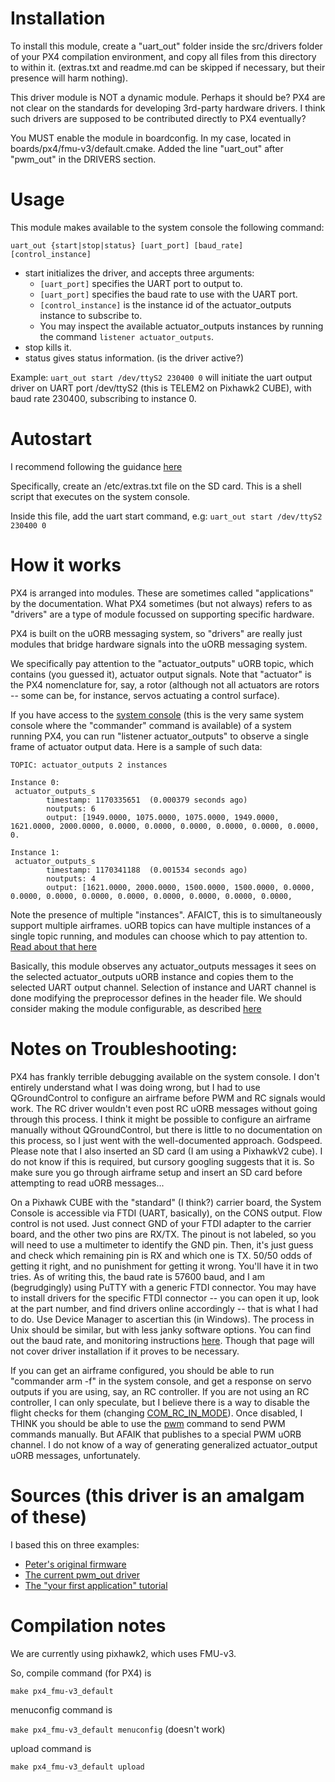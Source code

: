 # Installation
To install this module, create a "uart_out" folder inside the src/drivers folder of your PX4 compilation environment, and copy all files from this directory to within it. (extras.txt and readme.md can be skipped if necessary, but their presence will harm nothing).

This driver module is NOT a dynamic module. Perhaps it should be? PX4 are not clear on the standards for developing 3rd-party hardware drivers. I think such drivers are supposed to be contributed directly to PX4 eventually?

You MUST enable the module in boardconfig. In my case, located in boards/px4/fmu-v3/default.cmake. Added the line "uart_out" after "pwm_out" in the DRIVERS section.

# Usage
This module makes available to the system console the following command:

`uart_out {start|stop|status} [uart_port] [baud_rate] [control_instance]`

* start initializes the driver, and accepts three arguments:
	* `[uart_port]` specifies the UART port to output to.
	* `[uart_port]` specifies the baud rate to use with the UART port.
	* `[control_instance]` is the instance id of the actuator_outputs instance to subscribe to.
	* You may inspect the available actuator_outputs instances by running the command `listener actuator_outputs`.
* stop kills it.
* status gives status information. (is the driver active?)


Example:
`uart_out start /dev/ttyS2 230400 0` will initiate the uart output driver on UART port /dev/ttyS2 (this is TELEM2 on Pixhawk2 CUBE), with baud rate 230400, subscribing to instance 0.

# Autostart
I recommend following the guidance [here](https://shnuzxd.gitbooks.io/px4-development-guide/content/en/advanced/system_startup.html)

Specifically, create an /etc/extras.txt file on the SD card. This is a shell script that executes on the system console.

Inside this file, add the uart start command, e.g: `uart_out start /dev/ttyS2 230400 0`


# How it works
PX4 is arranged into modules. These are sometimes called "applications" by the documentation. What PX4 sometimes (but not always) refers to as "drivers" are a type of module focussed on supporting specific hardware.

PX4 is built on the uORB messaging system, so "drivers" are really just modules that bridge hardware signals into the uORB messaging system.

We specifically pay attention to the "actuator_outputs" uORB topic, which contains (you guessed it), actuator output signals. Note that "actuator" is the PX4 nomenclature for, say, a rotor (although not all actuators are rotors -- some can be, for instance, servos actuating a control surface).

If you have access to the [system console](https://docs.px4.io/v1.12/en/debug/system_console.html) (this is the very same system console where the "commander" command is available) of a system running PX4, you can run "listener actuator_outputs" to observe a single frame of actuator output data. Here is a sample of such data:

```
TOPIC: actuator_outputs 2 instances

Instance 0:
 actuator_outputs_s
        timestamp: 1170335651  (0.000379 seconds ago)
        noutputs: 6
        output: [1949.0000, 1075.0000, 1075.0000, 1949.0000, 1621.0000, 2000.0000, 0.0000, 0.0000, 0.0000, 0.0000, 0.0000, 0.0000, 0.

Instance 1:
 actuator_outputs_s
        timestamp: 1170341188  (0.001534 seconds ago)
        noutputs: 4
        output: [1621.0000, 2000.0000, 1500.0000, 1500.0000, 0.0000, 0.0000, 0.0000, 0.0000, 0.0000, 0.0000, 0.0000, 0.0000, 0.0000,
```
		
Note the presence of multiple "instances". AFAICT, this is to simultaneously support multiple airframes. uORB topics can have multiple instances of a single topic running, and modules can choose which to pay attention to. [Read about that here](https://docs.px4.io/master/en/middleware/uorb.html#multi-instance)

Basically, this module observes any actuator_outputs messages it sees on the selected actuator_outputs uORB instance and copies them to the selected UART output channel. Selection of instance and UART channel is done modifying the preprocessor defines in the header file. We should consider making the module configurable, as described [here](https://docs.px4.io/master/en/uart/user_configurable_serial_driver.html)


# Notes on Troubleshooting:
PX4 has frankly terrible debugging available on the system console. I don't entirely understand what I was doing wrong, but I had to use QGroundControl to configure an airframe before PWM and RC signals would work. The RC driver wouldn't even post RC uORB messages without going through this process. I think it might be possible to configure an airframe manually without QGroundControl, but there is little to no documentation on this process, so I just went with the well-documented approach. Godspeed. Please note that I also inserted an SD card (I am using a PixhawkV2 cube). I do not know if this is required, but cursory googling suggests that it is. So make sure you go through airframe setup and insert an SD card before attempting to read uORB messages...

On a Pixhawk CUBE with the "standard" (I think?) carrier board, the System Console is accessible via FTDI (UART, basically), on the CONS output. Flow control is not used. Just connect GND of your FTDI adapter to the carrier board, and the other two pins are RX/TX. The pinout is not labeled, so you will need to use a multimeter to identify the GND pin. Then, it's just guess and check which remaining pin is RX and which one is TX. 50/50 odds of getting it right, and no punishment for getting it wrong. You'll have it in two tries. As of writing this, the baud rate is 57600 baud, and I am (begrudgingly) using PuTTY with a generic FTDI connector. You may have to install drivers for the specific FTDI connector -- you can open it up, look at the part number, and find drivers online accordingly -- that is what I had to do. Use Device Manager to ascertian this (in Windows). The process in Unix should be similar, but with less janky software options. You can find out the baud rate, and monitoring instructions [here](https://docs.px4.io/v1.12/en/debug/system_console.html). Though that page will not cover driver installation if it proves to be necessary.

If you can get an airframe configured, you should be able to run "commander arm -f" in the system console, and get a response on servo outputs if you are using, say, an RC controller. If you are not using an RC controller, I can only speculate, but I believe there is a way to disable the flight checks for them (changing [COM_RC_IN_MODE](COM_RC_IN_MODE)). Once disabled, I THINK you should be able to use the [pwm](https://dev.px4.io/master/en/middleware/modules_command.html#pwm) command to send PWM commands manually. But AFAIK that publishes to a special PWM uORB channel. I do not know of a way of generating generalized actuator_output uORB messages, unfortunately.





# Sources (this driver is an amalgam of these)
I based this on three examples:
* [Peter's original firmware](https://github.com/mccloudaero/evpr/tree/update_esp_idf_v4/electronics/px4_uart_driver)
* [The current pwm_out driver](https://github.com/PX4/PX4-Autopilot/tree/master/src/drivers/pwm_out)
* [The "your first application" tutorial](https://docs.px4.io/master/en/modules/hello_sky.html)


# Compilation notes

We are currently using pixhawk2, which uses FMU-v3.

So, compile command (for PX4) is

`make px4_fmu-v3_default`


menuconfig command is

`make px4_fmu-v3_default menuconfig` (doesn't work)

upload command is 

`make px4_fmu-v3_default upload`

